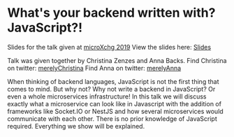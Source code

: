 # What's your backend written with? JavaScript?!

Slides for the talk given at [microXchg 2019](http://microxchg.io/2019/index.html)
View the slides here: [Slides](https://merelyanna.github.io/microXchg-JSbackends/)

Talk was given together by Christina Zenzes and Anna Backs.
Find Christina on twitter: [merelyChristina](https://twitter.com/merelyChristina)
Find Anna on twitter: [merelyAnna](https://twitter.com/merelyAnna)


When thinking of backend languages, JavaScript is not the first thing that comes to mind. But why not? Why not write a backend in JavaScript? Or even a whole microservices infrastructure!
In this talk we will discuss exactly what a microservice can look like in Javascript with the addition of frameworks like Socket.IO or NestJS and how several microservices would communicate with each other. 
There is no prior knowledge of JavaScript required. Everything we show will be explained.
